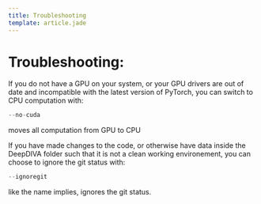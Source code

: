 ```yaml
---
title: Troubleshooting
template: article.jade
---
```


# Troubleshooting:

If you do not have a GPU on your system, or your GPU drivers are out of date and incompatible with the latest version of PyTorch, you can switch to CPU computation with:

``` python
--no-cuda
```

moves all computation from GPU to CPU

If you have made changes to the code, or otherwise have data inside the DeepDIVA folder such that it is not a clean working environement, you can choose to ignore the git status with:

``` python
--ignoregit
```

like the name implies, ignores the git status.
